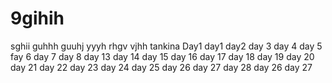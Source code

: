 # 9gihih
sghii
guhhh
guuhj
yyyh
rhgv
vjhh
tankina
Day1
day1
day2
day 3
day 4
day 5
fay 6
day 7
day 8
day 13
day 14
day 15
day 16
day 17
day 18
day 19
day 20
day 21
day 22
day 23
day 24
day 25
day 26
day 27
day 28
day 26
day 27
